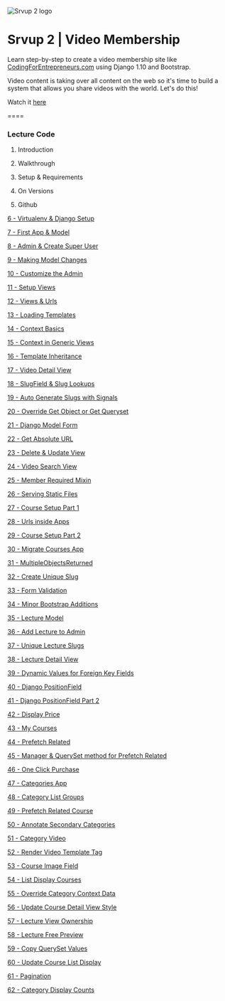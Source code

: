 ![Srvup 2 logo](https://cfe2-static.s3-us-west-2.amazonaws.com/media/projects/srvup-2/images/share/srvup_2_share.png)

# Srvup 2 | Video Membership
Learn step-by-step to create a video membership site like [CodingForEntrepreneurs.com](http://codingforentrepreneurs.com) using Django 1.10 and Bootstrap. 

Video content is taking over all content on the web so it's time to build a system that allows you share videos with the world. Let's do this!


Watch it [here](https://www.codingforentrepreneurs.com/projects/srvup-2/)

====

### Lecture Code

1. Introduction

2. Walkthrough

3. Setup & Requirements

4. On Versions

5. Github

[6 - Virtualenv & Django Setup](../../tree/552d2b476a6e82a2106b4b80ce71111220038ee1)

[7 - First App & Model](../../tree/e28137ffc0b941649bdc369f83c7ad9f3b4196de)

[8 - Admin & Create Super User](../../tree/b516953207a9af1cada6ecf16c1619ea500d691d)

[9 - Making Model Changes](../../tree/5734a79a542efbc860ab84f2ab176331712592be)

[10 - Customize the Admin](../../tree/bce03cffdb8d638ef5d4251404f376e870abe29c)

[11 - Setup Views](../../tree/72d40c910e1ed8aa4608105bd3a62fcf14d69145)

[12 - Views & Urls](../../tree/7b1fad85df52e665a46a5037b40a31dfadee9475)

[13 - Loading Templates](../../tree/2b5e57426e380647d36926644cfbf60135549aa1)

[14 - Context Basics](../../tree/e8f115dd0fe5c46591912a6adca3f4dc24ddeb7b)

[15 - Context in Generic Views](../../tree/1f20689ac8fe53284931ae81f46fc03d812c8e37)

[16 - Template Inheritance](../../tree/7dedca15455dadd1ae922d910aee51f7af19792e)

[17 - Video Detail View](../../tree/67d9c1c819e6cf233c30a5df906465be844c5295)

[18 - SlugField & Slug Lookups](../../tree/a203bbbc458c93ba89617467304566920f363ffe)

[19 - Auto Generate Slugs with Signals](../../tree/35d753ab054c7e2aa6a378383a2eda6991f781b4)

[20 - Override Get Object or Get Queryset](../../tree/6cbb0665aa0f8fc82e7b3c21024f1b996f6ff48c)

[21 - Django Model Form](../../tree/c82bee8e06e155f6b966f758df944b935d39c234)

[22 - Get Absolute URL](../../tree/0e57431993e09f4550e7350fcb44c3182d36106e)

[23 - Delete & Update View](../../tree/62300c42ea666c26c03e36bdde6e187b75dfb4c2)

[24 - Video Search View](../../tree/aba2c1a98dad63687ae55657de07f5deab51809d)

[25 - Member Required Mixin](../../tree/fe50072c0551abd8a34937206e6d6e688794e406)

[26 - Serving Static Files](../../tree/f270011761027f4d885005a3bd8656bffac03f61)

[27 - Course Setup Part 1](../../tree/2b53d4bd7b65dc160d4b4e1bcc3074261be02d60)

[28 - Urls inside Apps](../../tree/03796b218d8c13db97e50a0d2ab436c197e768c8)

[29 - Course Setup Part 2](../../tree/4d331f8cee91b619ea386d2e561d3d87f2bbbbe6)

[30 - Migrate Courses App](../../tree/1baae3e348d01005a5ae42e43ab447c847e5d226)

[31 - MultipleObjectsReturned](../../tree/515d39bc5b1d085ce5575efe0225b74a11f86f5a)

[32 - Create Unique Slug](../../tree/5ee92b739b87d8c70e5123c2988935eff4385b8f)

[33 - Form Validation](../../tree/9bf8804746b47787f4a89a40cf3afe5a02dfb2d3)

[34 - Minor Bootstrap Additions](../../tree/8c08e49c556a0180d837685a116cfae069cfe924)

[35 - Lecture Model](../../tree/e2702d37dfc7ab1a4b17e5e676275bc115b69d1f)

[36 - Add Lecture to Admin](../../tree/730a678b88ce22bfe21fbe0eb81df8a9bb2fd05d)

[37 - Unique Lecture Slugs](../../tree/519788c16ee7edf864b2dcd73a38f852f5661c0c)

[38 - Lecture Detail View](../../tree/48cf1dd654acef45087f1d2f2f780d43d2a36636)

[39 - Dynamic Values for Foreign Key Fields](../../tree/debfa81b77b74f86a422243a633c6b4f3d527b8a)

[40 - Django PositionField](../../tree/d51a2bf379fbf5a1cffd4819dab22586377afa2a)

[41 - Django PositionField Part 2](../../tree/66da55f412f8ee3daef58e160880a1c41d632c8b)

[42 - Display Price](../../tree/bc94ab4573a7d278ae5862bca72bb22e4046380c)

[43 - My Courses](../../tree/750bf6a9790c7395e9cfe238d543ae00aa585625)

[44 - Prefetch Related](../../tree/b146e402b85b6e4c62524c4ddda7b074441631a5)

[45 - Manager & QuerySet method for Prefetch Related](../../tree/58c10aa14ffb3aee7688886cc42fc04a8a796491)

[46 - One Click Purchase](../../tree/5a70447b6843b451305b7448513e81b8ce32c0a3)

[47 - Categories App](../../tree/cb0d2ad2b39625270fa9131692511716c26b905e)

[48 - Category List Groups](../../tree/0d6d94d287da86262ebed710962ce19eb8697f84)

[49 - Prefetch Related Course](../../tree/d311e2cb11e273129a6165e31cc9de7e7e57bcab)

[50 - Annotate Secondary Categories](../../tree/3b311ac672812e4e2dc92746cc892530ed4902cd)

[51 - Category Video](../../tree/4d4ea8d20e391695403c1b6e62633a30e16e95e0)

[52 - Render Video Template Tag](../../tree/5730155ae547aaa16aedde36191c60f8323b6928)

[53 - Course Image Field](../../tree/bfcaf4311c91887e0fd6ec31e1e0079639104806)

[54 - List Display Courses](../../tree/35718d8973edc907c0c0f1d4a1cb5a68f217a32d)

[55 - Override Category Context Data](../../tree/f86b3179b2254d00be9a22b729fc03065b1edb0f)

[56 - Update Course Detail View Style](../../tree/24bf712e40d660f9170a4b974f21f64f55b3fe95)

[57 - Lecture View Ownership](../../tree/024232f39a9d3531a82ee07bee52f0f8b0c3f5ce)

[58 - Lecture Free Preview](../../tree/999981e105284103cccdcb52f14428f37d139820)

[59 - Copy QuerySet Values](../../tree/df2726d040f0d9901e600238dc79d864715dc5b9)

[60 - Update Course List Display](../../tree/02ba79007eb1e7a29f02e362444e7f83fa396f0a)

[61 - Pagination](../../tree/bfa8e7ceca9dfaee8e0215ca3571485fcf9724b3)

[62 - Category Display Counts](../../tree/6931e31bc22a839b8968d6174ec52bbeed81bf8f)






